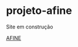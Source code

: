 # projeto-afine
Site em construção

<a href="https://jaquelinerabelo.github.io/projeto-afine/">AFINE</a>
